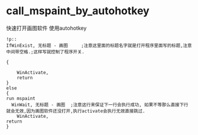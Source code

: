 # call_mspaint_by_autohotkey
快速打开画图软件 使用autohotkey


```
!p::
IfWinExist, 无标题 - 画图     ;注意这里面的标题名字就是打开程序里面写的标题,注意中间带空格.;这样写就控制了程序开关.

{
    
    WinActivate,
    return 
}
else
{
run mspaint
  WinWait, 无标题 - 画图  ;注意这行来保证下一行会执行成功, 如果不等那么直接下行就会无效,因为画图软件还没打开,执行activate会执行无效直接跳过.
    WinActivate,
return
}
```
